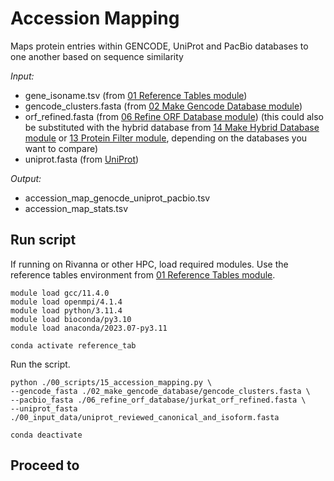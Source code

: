 # Accession Mapping
Maps protein entries within GENCODE, UniProt and PacBio databases to one another based on sequence similarity

_Input:_ <br />
- gene_isoname.tsv (from [01 Reference Tables module](https://github.com/efwatts/LRP_Troubleshooting/tree/main/01_reference_tables))
- gencode_clusters.fasta (from [02 Make Gencode Database module](https://github.com/efwatts/LRP_Troubleshooting/tree/main/02_make_gencode_database))
- orf_refined.fasta (from [06 Refine ORF Database module](https://github.com/efwatts/LRP_Troubleshooting/tree/main/06_refine_orf_database)) (this could also be substituted with the hybrid database from [14 Make Hybrid Database module](https://github.com/efwatts/LRP_Troubleshooting/tree/main/14_make_hybrid_database) or [13 Protein Filter module](https://github.com/efwatts/LRP_Troubleshooting/tree/main/13_protein_filter), depending on the databases you want to compare)
- uniprot.fasta (from [UniProt](https://www.uniprot.org/help/downloads))
  
_Output:_
- accession_map_genocde_uniprot_pacbio.tsv
- accession_map_stats.tsv

## Run script
If running on Rivanna or other HPC, load required modules. Use the reference tables environment from [01 Reference Tables module](https://github.com/efwatts/LRP_Troubleshooting/tree/main/01_reference_tables).
```
module load gcc/11.4.0  
module load openmpi/4.1.4
module load python/3.11.4
module load bioconda/py3.10
module load anaconda/2023.07-py3.11

conda activate reference_tab
```
Run the script.
```
python ./00_scripts/15_accession_mapping.py \
--gencode_fasta ./02_make_gencode_database/gencode_clusters.fasta \
--pacbio_fasta ./06_refine_orf_database/jurkat_orf_refined.fasta \
--uniprot_fasta ./00_input_data/uniprot_reviewed_canonical_and_isoform.fasta

conda deactivate
```

## Proceed to 
